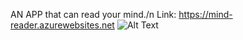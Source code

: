 AN APP that can read your mind./n
Link: https://mind-reader.azurewebsites.net
![Alt Text](https://github.com/flynnmcleod/fuckkkk/blob/master/Screen%20Shot%202019-07-06%20at%207.15.24%20pm.png)
